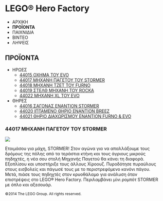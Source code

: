 # LEGO® Hero Factory

- ΑΡΧΙΚΗ
- **ΠΡΟΪΟΝΤΑ**
- ΠΑΙΧΝΙΔΙΑ
- ΒΙΝΤΕΟ
- ΛΗΨΕΙΣ

## ΠΡΟΪΟΝΤΑ

- ΗΡΩΕΣ
  - [44015 ΟΧΗΜΑ ΤΟΥ EVO](/el-GR/themes/Hero-Factory/products/44015.md)
  - [44017 ΜΗΧΑΝΗ ΠΑΓΕΤΟΥ ΤΟΥ STORMER](/el-GR/themes/Hero-Factory/products/44017.md)
  - [44018 ΜΗΧΑΝΗ ΤΖΕΤ ΤΟΥ FURNO](/el-GR/themes/Hero-Factory/products/44018.md)
  - [44019 ΣΤΕΛΘ ΜΗΧΑΝΗ ΤΟΥ ROCKA](/el-GR/themes/Hero-Factory/products/44019.md)
  - [44022 ΜΗΧΑΝΗ XL ΤΟΥ EVO](/el-GR/themes/Hero-Factory/products/44022.md)
- ΘΗΡΕΣ
  - [44016 ΣΑΓΟΝΑΣ ΕΝΑΝΤΙΟΝ STORMER](/el-GR/themes/Hero-Factory/products/44016.md)
  - [44020 ΙΠΤΑΜΕΝΟ ΘΗΡΙΟ ΕΝΑΝΤΙΟΝ BREEZ](/el-GR/themes/Hero-Factory/products/44020.md)
  - [44021 ΘΗΡΙΟ ΔΙΑΧΩΡΙΣΜΟΥ ΕΝΑΝΤΙΟΝ FURNO &amp; EVO](/el-GR/themes/Hero-Factory/products/44021.md)

### 44017 ΜΗΧΑΝΗ ΠΑΓΕΤΟΥ ΤΟΥ STORMER

![](https://www.lego.com/cdn/product-assets/product.img.pri/44017_prod.jpg)

Ετοιμάσου για μάχη, STORMER! Στον αγώνα για να απαλλάξουμε τους δρόμους της πόλης από τα τεράστια κτήνη και τους άγριους μικρούς πηδηχτές, η νέα σου στολή Μηχανής Παγετού θα κάνει τη διαφορά. Εξοπλίσου και υποστήριξε τους άλλους Χίροουζ. Πυροδότησε πυραύλους στους εισβολείς και πάγωσέ τους με το περιστρεφόμενο κανόνι πάγου. Μετά, πιάσε τους πηδηχτές στον κρυοθάλαμο για ανάλυση όταν επιστρέψεις στο LEGO® Hero Factory. Περιλαμβάνει μίνι ρομπότ STORMER με όπλο και αξεσουάρ.

<span style="font-size: 12px; text-align: center;">&copy;2014 The LEGO Group. All rights reserved.</span>